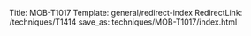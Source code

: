 Title: MOB-T1017
Template: general/redirect-index
RedirectLink: /techniques/T1414
save_as: techniques/MOB-T1017/index.html